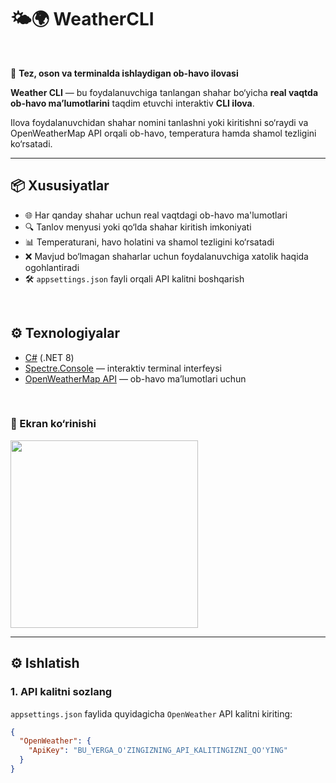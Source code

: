 # 🌤️🌍 WeatherCLI

<br>

 🚀 **Tez, oson va terminalda ishlaydigan ob-havo ilovasi**



**Weather CLI** — bu foydalanuvchiga tanlangan shahar bo‘yicha **real vaqtda ob-havo ma’lumotlarini** taqdim etuvchi interaktiv **CLI ilova**.

Ilova foydalanuvchidan shahar nomini tanlashni yoki kiritishni so‘raydi va OpenWeatherMap API orqali ob-havo, temperatura hamda shamol tezligini ko‘rsatadi.



---
## 📦 Xususiyatlar

- 🌐 Har qanday shahar uchun real vaqtdagi ob-havo ma'lumotlari
- 🔍 Tanlov menyusi yoki qo‘lda shahar kiritish imkoniyati
- 📊 Temperaturani, havo holatini va shamol tezligini ko‘rsatadi
- ❌ Mavjud bo‘lmagan shaharlar uchun foydalanuvchiga xatolik haqida ogohlantiradi
- 🛠️ `appsettings.json` fayli orqali API kalitni boshqarish

<br>

## ⚙️ Texnologiyalar
- [C#](https://learn.microsoft.com/en-us/dotnet/csharp/) (.NET 8)
- [Spectre.Console](https://spectreconsole.net/) — interaktiv terminal interfeysi
- [OpenWeatherMap API](https://openweathermap.org/api) — ob-havo ma’lumotlari uchun

<br>

<h3>📸 Ekran ko‘rinishi</h3>

<img src="https://github.com/user-attachments/assets/0a23d7d7-4c99-4358-9a0a-4311a76228b9" width="300"/>

---


## ⚙️ Ishlatish

### 1. API kalitni sozlang

`appsettings.json` faylida quyidagicha `OpenWeather` API kalitni kiriting:

```json
{
  "OpenWeather": {
    "ApiKey": "BU_YERGA_O'ZINGIZNING_API_KALITINGIZNI_QO'YING"
  }
}
